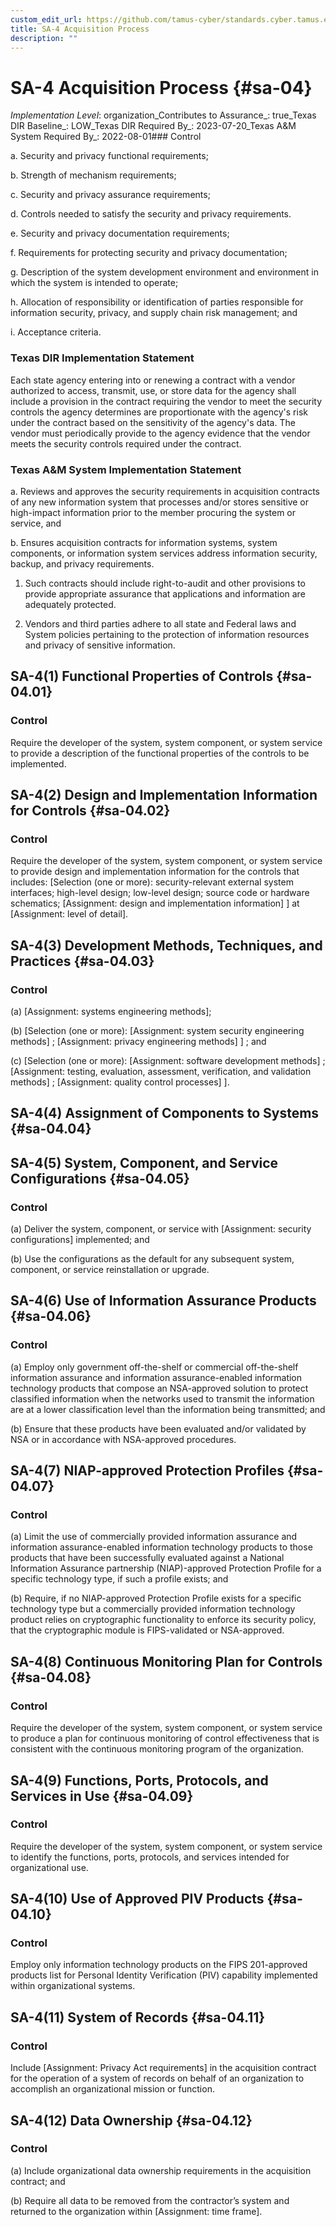 ```yaml
---
custom_edit_url: https://github.com/tamus-cyber/standards.cyber.tamus.edu/tree/main/static/content/tamus.edu/TAMUS_profile.xml
title: SA-4 Acquisition Process
description: ""
---
```


# SA-4 Acquisition Process {#sa-04}

_Implementation Level_: organization_Contributes to Assurance_: true_Texas DIR Baseline_: LOW_Texas DIR Required By_: 2023-07-20_Texas A&M System Required By_: 2022-08-01### Control

a. Security and privacy functional requirements;

b. Strength of mechanism requirements;

c. Security and privacy assurance requirements;

d. Controls needed to satisfy the security and privacy requirements.

e. Security and privacy documentation requirements;

f. Requirements for protecting security and privacy documentation;

g. Description of the system development environment and environment in which the system is intended to operate;

h. Allocation of responsibility or identification of parties responsible for information security, privacy, and supply chain risk management; and

i. Acceptance criteria.

### Texas DIR Implementation Statement

Each state agency entering into or renewing a contract with a vendor authorized to access, transmit, use, or store data for the agency shall include a provision in the contract requiring the vendor to meet the security controls the agency determines are proportionate with the agency's risk under the contract based on the sensitivity of the agency's data. The vendor must periodically provide to the agency evidence that the vendor meets the security controls required under the contract.

### Texas A&M System Implementation Statement

a. Reviews and approves the security requirements in acquisition contracts of any new information system that processes and/or stores sensitive or high-impact information prior to the member procuring the system or service, and

b. Ensures acquisition contracts for information systems, system components, or information system services address information security, backup, and privacy requirements.

1. Such contracts should include right-to-audit and other provisions to provide appropriate assurance that applications and information are adequately protected.

2. Vendors and third parties adhere to all state and Federal laws and System policies pertaining to the protection of information resources and privacy of sensitive information.

## SA-4(1) Functional Properties of Controls {#sa-04.01}

### Control

Require the developer of the system, system component, or system service to provide a description of the functional properties of the controls to be implemented.

## SA-4(2) Design and Implementation Information for Controls {#sa-04.02}

### Control

Require the developer of the system, system component, or system service to provide design and implementation information for the controls that includes: [Selection (one or more): security-relevant external system interfaces; high-level design; low-level design; source code or hardware schematics; 
                     [Assignment: design and implementation information]
                  ] at [Assignment: level of detail].

## SA-4(3) Development Methods, Techniques, and Practices {#sa-04.03}

### Control

(a) 
                     [Assignment: systems engineering methods];

(b) 
                     [Selection (one or more): 
                     [Assignment: system security engineering methods]
                  ; 
                     [Assignment: privacy engineering methods]
                  ] ; and

(c) 
                     [Selection (one or more): 
                     [Assignment: software development methods]
                  ; 
                     [Assignment: testing, evaluation, assessment, verification, and validation methods]
                  ; 
                     [Assignment: quality control processes]
                  ].

## SA-4(4) Assignment of Components to Systems {#sa-04.04}

## SA-4(5) System, Component, and Service Configurations {#sa-04.05}

### Control

(a) Deliver the system, component, or service with [Assignment: security configurations] implemented; and

(b) Use the configurations as the default for any subsequent system, component, or service reinstallation or upgrade.

## SA-4(6) Use of Information Assurance Products {#sa-04.06}

### Control

(a) Employ only government off-the-shelf or commercial off-the-shelf information assurance and information assurance-enabled information technology products that compose an NSA-approved solution to protect classified information when the networks used to transmit the information are at a lower classification level than the information being transmitted; and

(b) Ensure that these products have been evaluated and/or validated by NSA or in accordance with NSA-approved procedures.

## SA-4(7) NIAP-approved Protection Profiles  {#sa-04.07}

### Control

(a) Limit the use of commercially provided information assurance and information assurance-enabled information technology products to those products that have been successfully evaluated against a National Information Assurance partnership (NIAP)-approved Protection Profile for a specific technology type, if such a profile exists; and

(b) Require, if no NIAP-approved Protection Profile exists for a specific technology type but a commercially provided information technology product relies on cryptographic functionality to enforce its security policy, that the cryptographic module is FIPS-validated or NSA-approved.

## SA-4(8) Continuous Monitoring Plan for Controls {#sa-04.08}

### Control

Require the developer of the system, system component, or system service to produce a plan for continuous monitoring of control effectiveness that is consistent with the continuous monitoring program of the organization.

## SA-4(9) Functions, Ports, Protocols, and Services in Use {#sa-04.09}

### Control

Require the developer of the system, system component, or system service to identify the functions, ports, protocols, and services intended for organizational use.

## SA-4(10) Use of Approved PIV Products {#sa-04.10}

### Control

Employ only information technology products on the FIPS 201-approved products list for Personal Identity Verification (PIV) capability implemented within organizational systems.

## SA-4(11) System of Records {#sa-04.11}

### Control

Include [Assignment: Privacy Act requirements] in the acquisition contract for the operation of a system of records on behalf of an organization to accomplish an organizational mission or function.

## SA-4(12) Data Ownership {#sa-04.12}

### Control

(a) Include organizational data ownership requirements in the acquisition contract; and

(b) Require all data to be removed from the contractor’s system and returned to the organization within [Assignment: time frame].

